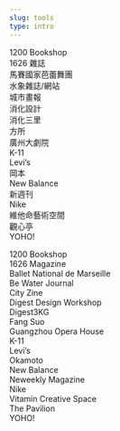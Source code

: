 ```yaml
---
slug: tools
type: intro
---
```


1200 Bookshop<br/>
1626 雜誌<br/>
馬賽國家芭蕾舞團<br/>
水象雜誌/網站<br/>
城市畫報<br/>
消化設計<br/>
消化三里<br/>
方所<br/>
廣州大劇院<br/>
K-11<br/>
Levi’s<br/>
岡本<br/>
New Balance<br/>
新週刊<br/>
Nike<br/>
維他命藝術空間<br/>
觀心亭<br/>
YOHO!<br/>

<!-- lang -->

1200 Bookshop<br/>
1626 Magazine<br/>
Ballet National de Marseille<br/>
Be Water Journal<br/>
City Zine<br/>
Digest Design Workshop<br/>
Digest3KG<br/>
Fang Suo<br/>
Guangzhou Opera House<br/>
K-11<br/>
Levi’s<br/>
Okamoto<br/>
New Balance<br/>
Neweekly Magazine<br/>
Nike<br/>
Vitamin Creative Space<br/>
The Pavilion<br/>
YOHO!<br/>
